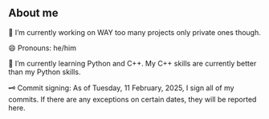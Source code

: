 ## About me

<!--
**Tyopo131/Tyopo131** is a ✨ _special_ ✨ repository because its `README.md` (this file) appears on your GitHub profile.

Here are some ideas to get you started:

- 🔭 I’m currently working on ...
- 🌱 I’m currently learning ...
- 👯 I’m looking to collaborate on ...
- 🤔 I’m looking for help with ...
- 💬 Ask me about ...
- 📫 How to reach me: ...
- 😄 Pronouns: ...
- ⚡ Fun fact: ...
-->
🔭 I’m currently working on WAY too many projects only private ones though.

😄 Pronouns: he/him

🌱 I’m currently learning Python and C++. My C++ skills are currently better than my Python skills.

🗝️ Commit signing:
As of Tuesday, 11 February, 2025, I sign all of my commits. If there are any exceptions on certain dates, they will be reported here.
